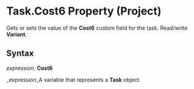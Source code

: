 
# Task.Cost6 Property (Project)

Gets or sets the value of the  **Cost6** custom field for the task. Read/write **Variant**.


## Syntax

 _expression_. **Cost6**

 _expression_A variable that represents a  **Task** object.

